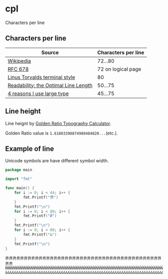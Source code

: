 # cpl
Characters per line

## Characters per line

Source | Characters per line
------ | -------------------
[Wikipedia](https://en.wikipedia.org/wiki/Characters_per_line) | 72...80
[RFC 678](https://www.rfc-editor.org/rfc/pdfrfc/rfc678.txt.pdf) | 72 on logical page
[Linus Torvalds terminal style](http://lkml.iu.edu/hypermail/linux/kernel/2005.3/08168.html) | 80
[Readability: the Optimal Line Length](https://baymard.com/blog/line-length-readability) | 50...75
[4 reasons I use large type](http://mikeyanderson.com/optimal_characters_per_line) | 45...75

## Line height

Line heignt by [Golden Ratio Typography Calculator](https://grtcalculator.com/).

Golden Ratio value is `1.61803398874989484820...`(etc.).

## Example of line

Unicode symbols are have different symbol width.

```go
package main

import "fmt"

func main() {
	for i := 0; i < 44; i++ {
		fmt.Printf("界")
	}
	fmt.Printf("\n")
	for i := 0; i < 80; i++ {
		fmt.Printf("Й")
	}
	fmt.Printf("\n")
	for i := 0; i < 80; i++ {
		fmt.Printf("&")
	}
	fmt.Printf("\n")
}
```

```
界界界界界界界界界界界界界界界界界界界界界界界界界界界界界界界界界界界界界界界界界界界界
ЙЙЙЙЙЙЙЙЙЙЙЙЙЙЙЙЙЙЙЙЙЙЙЙЙЙЙЙЙЙЙЙЙЙЙЙЙЙЙЙЙЙЙЙЙЙЙЙЙЙЙЙЙЙЙЙЙЙЙЙЙЙЙЙЙЙЙЙЙЙЙЙЙЙЙЙЙЙЙЙ
&&&&&&&&&&&&&&&&&&&&&&&&&&&&&&&&&&&&&&&&&&&&&&&&&&&&&&&&&&&&&&&&&&&&&&&&&&&&&&&&
```
